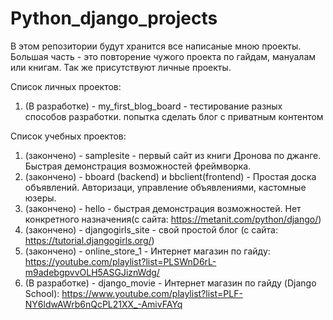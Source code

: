# Python_django_projects
В этом репозитории будут хранится все написаные мною проекты. Большая часть - это повторение чужого проекта по гайдам, мануалам или книгам. Так же присутствуют личные проекты.

Список личных проектов:
1) (В разработке) - my_first_blog_board - тестирование разных способов разработки. попытка сделать блог с приватным контентом



Список учебных проектов:
1) (закончено) - samplesite - первый сайт из книги Дронова по джанге. Быстрая демонстрация возможностей фреймворка.
2) (закончено) - bboard (backend) и bbclient(frontend) - Простая доска объявлений. Авторизаци, управление объявлениями, кастомные юзеры.
3) (закончено) - hello - быстрая демонстрация возможностей. Нет конкретного назначения(с сайта: https://metanit.com/python/django/)
4) (закончено) - djangogirls_site - свой простой блог (с сайта: https://tutorial.djangogirls.org/)
5) (закончено) - online_store_1 - Интернет магазин по гайду: https://youtube.com/playlist?list=PLSWnD6rL-m9adebgpvvOLH5ASGJiznWdg/
6) (В разработке) - django_movie - Интернет магазин по гайду (Django School): https://www.youtube.com/playlist?list=PLF-NY6ldwAWrb6nQcPL21XX_-AmivFAYq